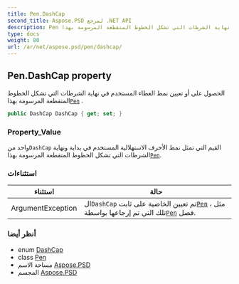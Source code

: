 ```yaml
---
title: Pen.DashCap
second_title: Aspose.PSD لمرجع .NET API
description: Pen ملكية. الحصول على أو تعيين نمط الغطاء المستخدم في نهاية الشرطات التي تشكل الخطوط المتقطعة المرسومة بهذاPen .
type: docs
weight: 80
url: /ar/net/aspose.psd/pen/dashcap/
---
```

## Pen.DashCap property

الحصول على أو تعيين نمط الغطاء المستخدم في نهاية الشرطات التي تشكل الخطوط المتقطعة المرسومة بهذا[`Pen`](../) .

```csharp
public DashCap DashCap { get; set; }
```

### Property_Value

واحد من`DashCap` القيم التي تمثل نمط الأحرف الاستهلالية المستخدم في بداية ونهاية الشرطات التي تشكل الخطوط المتقطعة المرسومة بهذا[`Pen`](../).

### استثناءات

| استثناء | حالة |
| --- | --- |
| ArgumentException | ال`DashCap` تم تعيين الخاصية على ثابت[`Pen`](../) ، مثل تلك التي تم إرجاعها بواسطة[`Pen`](../) فصل. |

### أنظر أيضا

* enum [DashCap](../../dashcap/)
* class [Pen](../)
* مساحة الاسم [Aspose.PSD](../../pen/)
* المجسم [Aspose.PSD](../../../)


